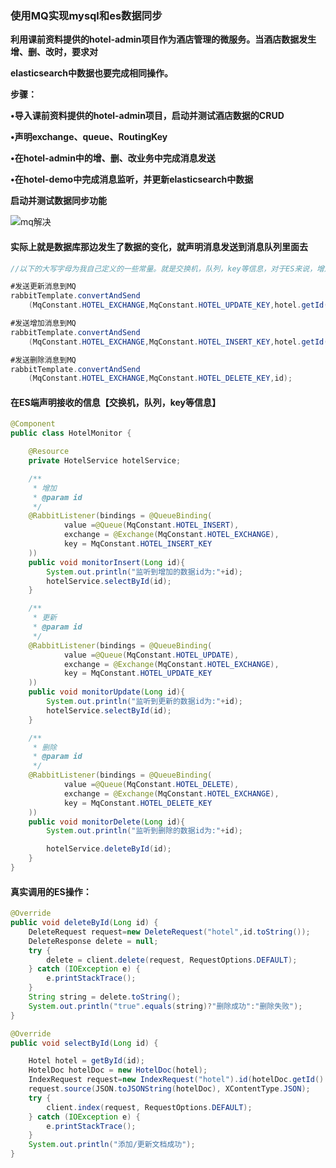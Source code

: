 ### 使用MQ实现mysql和es数据同步



**利用课前资料提供的hotel-admin项目作为酒店管理的微服务。当酒店数据发生增、删、改时，要求对**

**elasticsearch中数据也要完成相同操作。**

**步骤：**

**•导入课前资料提供的hotel-admin项目，启动并测试酒店数据的CRUD**

**•声明exchange、queue、RoutingKey**

**•在hotel-admin中的增、删、改业务中完成消息发送**

**•在hotel-demo中完成消息监听，并更新elasticsearch中数据**

**启动并测试数据同步功能**





![mq解决](E:\笔记整理\微服务技术\图解\DSL对应关系\mq解决.png)



#### 实际上就是数据库那边发生了数据的变化，就声明消息发送到消息队列里面去

```java
//以下的大写字母为我自己定义的一些常量。就是交换机，队列，key等信息，对于ES来说，增加和更新都是一样的

#发送更新消息到MQ
rabbitTemplate.convertAndSend
    (MqConstant.HOTEL_EXCHANGE,MqConstant.HOTEL_UPDATE_KEY,hotel.getId());

#发送增加消息到MQ
rabbitTemplate.convertAndSend
    (MqConstant.HOTEL_EXCHANGE,MqConstant.HOTEL_INSERT_KEY,hotel.getId());

#发送删除消息到MQ
rabbitTemplate.convertAndSend
    (MqConstant.HOTEL_EXCHANGE,MqConstant.HOTEL_DELETE_KEY,id);
```





#### **在ES端声明接收的信息【交换机，队列，key等信息】**

```java
@Component
public class HotelMonitor {

    @Resource
    private HotelService hotelService;

    /**
     * 增加
     * @param id
     */
    @RabbitListener(bindings = @QueueBinding(
            value =@Queue(MqConstant.HOTEL_INSERT),
            exchange = @Exchange(MqConstant.HOTEL_EXCHANGE),
            key = MqConstant.HOTEL_INSERT_KEY
    ))
    public void monitorInsert(Long id){
        System.out.println("监听到增加的数据id为:"+id);
        hotelService.selectById(id);
    }

    /**
     * 更新
     * @param id
     */
    @RabbitListener(bindings = @QueueBinding(
            value =@Queue(MqConstant.HOTEL_UPDATE),
            exchange = @Exchange(MqConstant.HOTEL_EXCHANGE),
            key = MqConstant.HOTEL_UPDATE_KEY
    ))
    public void monitorUpdate(Long id){
        System.out.println("监听到更新的数据id为:"+id);
        hotelService.selectById(id);
    }

    /**
     * 删除
     * @param id
     */
    @RabbitListener(bindings = @QueueBinding(
            value =@Queue(MqConstant.HOTEL_DELETE),
            exchange = @Exchange(MqConstant.HOTEL_EXCHANGE),
            key = MqConstant.HOTEL_DELETE_KEY
    ))
    public void monitorDelete(Long id){
        System.out.println("监听到删除的数据id为:"+id);

        hotelService.deleteById(id);
    }
}
```



#### 真实调用的ES操作：

```java
@Override
public void deleteById(Long id) {
    DeleteRequest request=new DeleteRequest("hotel",id.toString());
    DeleteResponse delete = null;
    try {
        delete = client.delete(request, RequestOptions.DEFAULT);
    } catch (IOException e) {
        e.printStackTrace();
    }
    String string = delete.toString();
    System.out.println("true".equals(string)?"删除成功":"删除失败");
}

@Override
public void selectById(Long id) {

    Hotel hotel = getById(id);
    HotelDoc hotelDoc = new HotelDoc(hotel);
    IndexRequest request=new IndexRequest("hotel").id(hotelDoc.getId().toString());
    request.source(JSON.toJSONString(hotelDoc), XContentType.JSON);
    try {
        client.index(request, RequestOptions.DEFAULT);
    } catch (IOException e) {
        e.printStackTrace();
    }
    System.out.println("添加/更新文档成功");
}
```
